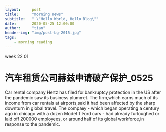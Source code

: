 ```yaml
---
layout:     post
title:      "morning news"
subtitle:   " \"Hello World, Hello Blog\""
date:       2020-05-25 12:00:00
author:     "tian"
header-img: "img/post-bg-2015.jpg"
tags:
    - morning reading
---
```

week 22 01
# 汽车租赁公司赫兹申请破产保护_0525

Car rental company Hertz has filed for bankruptcy protection in the US after the pandemic saw its business plummet.
The firm,which earns much of its income from car rentals at airports,said it had been affected by the sharp downturn in global travel.
The company - which began operating a century ago in chicago with a dozen Model T Ford cars - had already furloughed or laid off 200000 employees, or around half of its global workforce,in response to the pandemic.